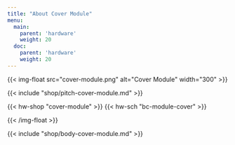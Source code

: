 ```yaml
---
title: "About Cover Module"
menu:
  main:
    parent: 'hardware'
    weight: 20
  doc:
    parent: 'hardware'
    weight: 20
---
```


{{< img-float src="cover-module.png" alt="Cover Module" width="300" >}}

{{< include "shop/pitch-cover-module.md" >}}

{{< hw-shop "cover-module" >}}
{{< hw-sch "bc-module-cover" >}}

{{< /img-float >}}

{{< include "shop/body-cover-module.md" >}}
